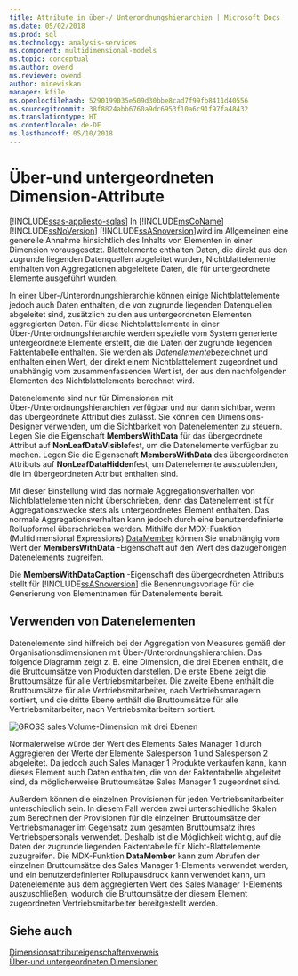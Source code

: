 ```yaml
---
title: Attribute in über-/ Unterordnungshierarchien | Microsoft Docs
ms.date: 05/02/2018
ms.prod: sql
ms.technology: analysis-services
ms.component: multidimensional-models
ms.topic: conceptual
ms.author: owend
ms.reviewer: owend
author: minewiskan
manager: kfile
ms.openlocfilehash: 5290199035e509d30bbe8cad7f99fb8411d40556
ms.sourcegitcommit: 38f8824abb6760a9dc6953f10a6c91f97fa48432
ms.translationtype: HT
ms.contentlocale: de-DE
ms.lasthandoff: 05/10/2018
---
```

# <a name="parent-child-dimension-attributes"></a>Über-und untergeordneten Dimension-Attribute
[!INCLUDE[ssas-appliesto-sqlas](../../includes/ssas-appliesto-sqlas.md)]
  In [!INCLUDE[msCoName](../../includes/msconame-md.md)] [!INCLUDE[ssNoVersion](../../includes/ssnoversion-md.md)] [!INCLUDE[ssASnoversion](../../includes/ssasnoversion-md.md)]wird im Allgemeinen eine generelle Annahme hinsichtlich des Inhalts von Elementen in einer Dimension vorausgesetzt. Blattelemente enthalten Daten, die direkt aus den zugrunde liegenden Datenquellen abgeleitet wurden, Nichtblattelemente enthalten von Aggregationen abgeleitete Daten, die für untergeordnete Elemente ausgeführt wurden.  
  
 In einer Über-/Unterordnungshierarchie können einige Nichtblattelemente jedoch auch Daten enthalten, die von zugrunde liegenden Datenquellen abgeleitet sind, zusätzlich zu den aus untergeordneten Elementen aggregierten Daten. Für diese Nichtblattelemente in einer Über-/Unterordnungshierarchie werden spezielle vom System generierte untergeordnete Elemente erstellt, die die Daten der zugrunde liegenden Faktentabelle enthalten. Sie werden als *Datenelemente*bezeichnet und enthalten einen Wert, der direkt einem Nichtblattelement zugeordnet und unabhängig vom zusammenfassenden Wert ist, der aus den nachfolgenden Elementen des Nichtblattelements berechnet wird.  
  
 Datenelemente sind nur für Dimensionen mit Über-/Unterordnungshierarchien verfügbar und nur dann sichtbar, wenn das übergeordnete Attribut dies zulässt. Sie können den Dimensions-Designer verwenden, um die Sichtbarkeit von Datenelementen zu steuern. Legen Sie die Eigenschaft **MembersWithData** für das übergeordnete Attribut auf **NonLeafDataVisible**fest, um die Datenelemente verfügbar zu machen. Legen Sie die Eigenschaft **MembersWithData** des übergeordneten Attributs auf **NonLeafDataHidden**fest, um Datenelemente auszublenden, die im übergeordneten Attribut enthalten sind.  
  
 Mit dieser Einstellung wird das normale Aggregationsverhalten von Nichtblattelementen nicht überschrieben, denn das Datenelement ist für Aggregationszwecke stets als untergeordnetes Element enthalten. Das normale Aggregationsverhalten kann jedoch durch eine benutzerdefinierte Rollupformel überschrieben werden. Mithilfe der MDX-Funktion (Multidimensional Expressions) [DataMember](../../mdx/datamember-mdx.md) können Sie unabhängig vom Wert der **MembersWithData** -Eigenschaft auf den Wert des dazugehörigen Datenelements zugreifen.  
  
 Die **MembersWithDataCaption** -Eigenschaft des übergeordneten Attributs stellt für [!INCLUDE[ssASnoversion](../../includes/ssasnoversion-md.md)] die Benennungsvorlage für die Generierung von Elementnamen für Datenelemente bereit.  
  
## <a name="using-data-members"></a>Verwenden von Datenelementen  
 Datenelemente sind hilfreich bei der Aggregation von Measures gemäß der Organisationsdimensionen mit Über-/Unterordnungshierarchien. Das folgende Diagramm zeigt z. B. eine Dimension, die drei Ebenen enthält, die die Bruttoumsätze von Produkten darstellen. Die erste Ebene zeigt die Bruttoumsätze für alle Vertriebsmitarbeiter. Die zweite Ebene enthält die Bruttoumsätze für alle Vertriebsmitarbeiter, nach Vertriebsmanagern sortiert, und die dritte Ebene enthält die Bruttoumsätze für alle Vertriebsmitarbeiter, nach Vertriebsmitarbeitern sortiert.  
  
 ![GROSS sales Volume-Dimension mit drei Ebenen](../../analysis-services/multidimensional-models/media/agdatamember1.gif "Gross sales Volume-Dimension mit drei Ebenen")  
  
 Normalerweise würde der Wert des Elements Sales Manager 1 durch Aggregieren der Werte der Elemente Salesperson 1 und Salesperson 2 abgeleitet. Da jedoch auch Sales Manager 1 Produkte verkaufen kann, kann dieses Element auch Daten enthalten, die von der Faktentabelle abgeleitet sind, da möglicherweise Bruttoumsätze Sales Manager 1 zugeordnet sind.  
  
 Außerdem können die einzelnen Provisionen für jeden Vertriebsmitarbeiter unterschiedlich sein. In diesem Fall werden zwei unterschiedliche Skalen zum Berechnen der Provisionen für die einzelnen Bruttoumsätze der Vertriebsmanager im Gegensatz zum gesamten Bruttoumsatz ihres Vertriebspersonals verwendet. Deshalb ist die Möglichkeit wichtig, auf die Daten der zugrunde liegenden Faktentabelle für Nicht-Blattelemente zuzugreifen. Die MDX-Funktion **DataMember** kann zum Abrufen der einzelnen Bruttoumsätze des Sales Manager 1-Elements verwendet werden, und ein benutzerdefinierter Rollupausdruck kann verwendet kann, um Datenelemente aus dem aggregierten Wert des Sales Manager 1-Elements auszuschließen, wodurch die Bruttoumsätze der diesem Element zugeordneten Vertriebsmitarbeiter bereitgestellt werden.  
  
## <a name="see-also"></a>Siehe auch  
 [Dimensionsattributeigenschaftenverweis](../../analysis-services/multidimensional-models/dimension-attribute-properties-reference.md)   
 [Über-und untergeordneten Dimensionen](../../analysis-services/multidimensional-models/parent-child-dimension.md)  
  
  
